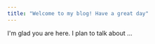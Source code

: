 ```yaml
---
title: "Welcome to my blog! Have a great day"
---
```


I'm glad you are here. I plan to talk about ...
